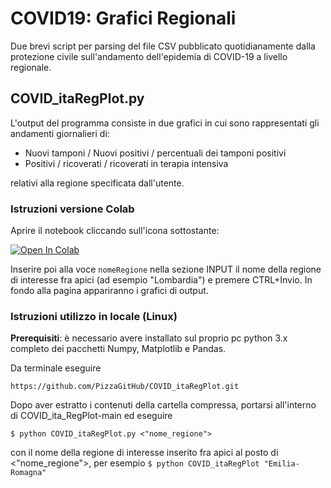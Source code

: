 # COVID19: Grafici Regionali

Due brevi script per parsing del file CSV pubblicato quotidianamente dalla protezione civile sull'andamento dell'epidemia di COVID-19 a livello regionale.

## COVID_itaRegPlot.py
L'output del programma consiste in due grafici in cui sono rappresentati gli andamenti giornalieri di:
 
 - Nuovi tamponi / Nuovi positivi / percentuali dei tamponi positivi
 - Positivi / ricoverati / ricoverati in terapia intensiva

relativi alla regione specificata dall'utente.


### Istruzioni versione Colab
Aprire il notebook cliccando sull'icona sottostante:

[![Open In Colab](https://colab.research.google.com/assets/colab-badge.svg)](https://colab.research.google.com/drive/1shxxe7AmXR61BY5tYpp3AdYurL-b8Kts#scrollTo=5MnIjStE9luA&forceEdit=true&sandboxMode=true)

Inserire poi alla voce `nomeRegione` nella sezione INPUT il nome della regione di interesse fra apici (ad esempio "Lombardia") e premere CTRL+Invio. In fondo alla pagina appariranno i grafici di output.

### Istruzioni utilizzo in locale (Linux)

**Prerequisiti**: è necessario avere installato sul proprio pc python 3.x completo dei pacchetti Numpy, Matplotlib e Pandas.

Da terminale eseguire 
```
https://github.com/PizzaGitHub/COVID_itaRegPlot.git
```
Dopo aver estratto i contenuti della cartella compressa, portarsi all'interno di COVID_ita_RegPlot-main ed eseguire 
```
$ python COVID_itaRegPlot.py <"nome_regione">
```
con il nome della regione di interesse inserito fra apici al posto di <"nome_regione">, per esempio `$ python COVID_itaRegPlot "Emilia-Romagna"`
